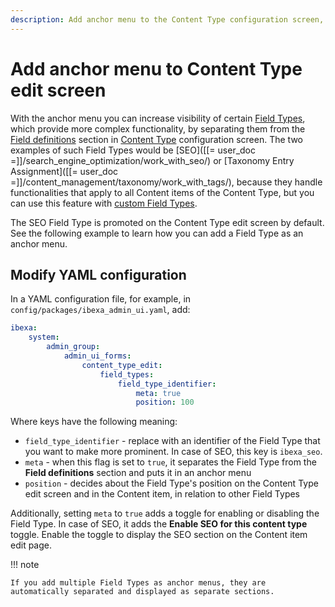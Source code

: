 ```yaml
---
description: Add anchor menu to the Content Type configuration screen, to make Field Type settings of your choice more prominent.
---
```


# Add anchor menu to Content Type edit screen

With the anchor menu you can increase visibility of certain [Field Types](field_types.md), which provide more complex functionality, by separating them from the [Field definitions](content_model.md#field-definitions) section in [Content Type](content_model.md#content-types) configuration screen. 
The two examples of such Field Types would be [SEO]([[= user_doc =]]/search_engine_optimization/work_with_seo/) or [Taxonomy Entry Assignment]([[= user_doc =]]/content_management/taxonomy/work_with_tags/), because they handle functionalities that apply to all Content items of the Content Type, but you can use this feature with [custom Field Types](create_custom_generic_field_type.md).

The SEO Field Type is promoted on the Content Type edit screen by default.
See the following example to learn how you can add a Field Type as an anchor menu.

## Modify YAML configuration

In a YAML configuration file, for example, in `config/packages/ibexa_admin_ui.yaml`, add:

```yaml
ibexa:
    system:
        admin_group:
            admin_ui_forms:
                content_type_edit:
                    field_types:
                        field_type_identifier:
                            meta: true
                            position: 100

```

Where keys have the following meaning:

- `field_type_identifier` - replace with an identifier of the Field Type that you want to make more prominent. In case of SEO, this key is `ibexa_seo`. 
- `meta` - when this flag is set to `true`, it separates the Field Type from the **Field definitions** section and puts it in an anchor menu
- `position` - decides about the Field Type's position on the Content Type edit screen and in the Content item, in relation to other Field Types

Additionally, setting `meta` to `true` adds a toggle for enabling or disabling the Field Type. 
In case of SEO, it adds the **Enable SEO for this content type** toggle.
Enable the toggle to display the SEO section on the Content item edit page. 

!!! note

    If you add multiple Field Types as anchor menus, they are automatically separated and displayed as separate sections. 